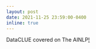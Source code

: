 ```yaml
---
layout: post
date: 2021-11-25 23:59:00-0400
inline: true
---
```


DataCLUE covered on The AINLP<a href="https://mp.weixin.qq.com/s?__biz=MjM5ODkzMzMwMQ==&tempkey=MTE0MV9DYkUwSHVueWxmYnl5bGhRd09HWjVfcF9pRHl5eHJBajF4UkxxeHFqQXB1bnZwcmtqZHRBRVlxbVk4OWZiR3h5enRGV0t1VXlBZ2ZKOElzRmVsLXJyYWpLeks3d3ZnanQ3RlcyWXo0QzR0dUZoZGFraVRrWGRIX1J5UUY4X0I3OXJnWXFybFBTQ2toNFI0cUFJaHdfcmFRd0FmQlEtSG0tVUg4U05Bfn4%3D&chksm=3ecdd65709ba5f41c39e1fe9b7685cb5469ef77dbebfdfac1ef6b485d584f07b0a4d42aa984d&mpshare=1&scene=1&srcid=1125J0BXFzqTh0OC2LkdUDdw&sharer_sharetime=1637833451716&sharer_shareid=db2bd295f7275ab623119e7915ebcd3a#wechat_redirect">!